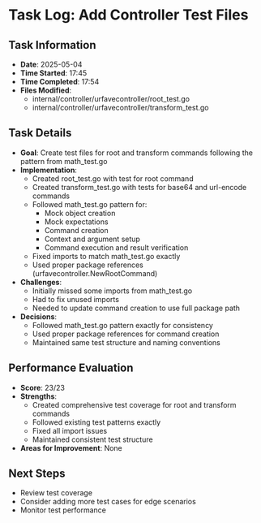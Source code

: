 # Task Log: Add Controller Test Files

## Task Information
- **Date**: 2025-05-04
- **Time Started**: 17:45
- **Time Completed**: 17:54
- **Files Modified**: 
  - internal/controller/urfavecontroller/root_test.go
  - internal/controller/urfavecontroller/transform_test.go

## Task Details
- **Goal**: Create test files for root and transform commands following the pattern from math_test.go
- **Implementation**: 
  - Created root_test.go with test for root command
  - Created transform_test.go with tests for base64 and url-encode commands
  - Followed math_test.go pattern for:
    - Mock object creation
    - Mock expectations
    - Command creation
    - Context and argument setup
    - Command execution and result verification
  - Fixed imports to match math_test.go exactly
  - Used proper package references (urfavecontroller.NewRootCommand)
- **Challenges**: 
  - Initially missed some imports from math_test.go
  - Had to fix unused imports
  - Needed to update command creation to use full package path
- **Decisions**: 
  - Followed math_test.go pattern exactly for consistency
  - Used proper package references for command creation
  - Maintained same test structure and naming conventions

## Performance Evaluation
- **Score**: 23/23
- **Strengths**: 
  - Created comprehensive test coverage for root and transform commands
  - Followed existing test patterns exactly
  - Fixed all import issues
  - Maintained consistent test structure
- **Areas for Improvement**: None

## Next Steps
- Review test coverage
- Consider adding more test cases for edge scenarios
- Monitor test performance
